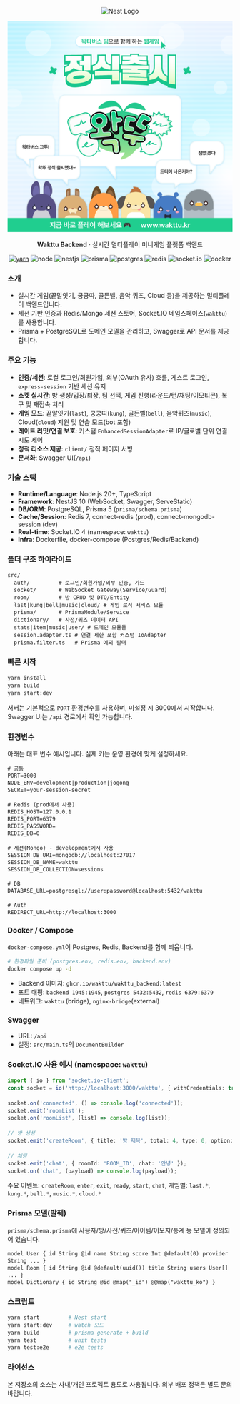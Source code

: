 <p align="center">
  <img src="https://nestjs.com/img/logo-small.svg" width="120" alt="Nest Logo" />
</p>

<p align="center">
  <img src="./image.png" alt="Wakttu 정식 출시" />
</p>

<p align="center">
  <b>Wakttu Backend</b> · 실시간 멀티플레이 미니게임 플랫폼 백엔드
</p>

<p align="center">
  <a href="https://yarnpkg.com" target="_blank"><img alt="yarn" src="https://img.shields.io/badge/yarn-1.x-2C8EBB?logo=yarn&logoColor=white"></a>
  <img alt="node" src="https://img.shields.io/badge/node-20%2B-339933?logo=node.js&logoColor=white">
  <img alt="nestjs" src="https://img.shields.io/badge/NestJS-10-EE2A5A?logo=nestjs&logoColor=white">
  <img alt="prisma" src="https://img.shields.io/badge/Prisma-5-2D3748?logo=prisma&logoColor=white">
  <img alt="postgres" src="https://img.shields.io/badge/PostgreSQL-15-4169E1?logo=postgresql&logoColor=white">
  <img alt="redis" src="https://img.shields.io/badge/Redis-7-D82C20?logo=redis&logoColor=white">
  <img alt="socket.io" src="https://img.shields.io/badge/Socket.IO-4-010101?logo=socketdotio&logoColor=white">
  <img alt="docker" src="https://img.shields.io/badge/Docker-ready-0db7ed?logo=docker&logoColor=white">
</p>

### 소개
- 실시간 게임(끝말잇기, 쿵쿵따, 골든벨, 음악 퀴즈, Cloud 등)을 제공하는 멀티플레이 백엔드입니다.
- 세션 기반 인증과 Redis/Mongo 세션 스토어, Socket.IO 네임스페이스(`wakttu`)를 사용합니다.
- Prisma + PostgreSQL로 도메인 모델을 관리하고, Swagger로 API 문서를 제공합니다.

### 주요 기능
- **인증/세션**: 로컬 로그인/회원가입, 외부(OAuth 유사) 흐름, 게스트 로그인, `express-session` 기반 세션 유지
- **소켓 실시간**: 방 생성/입장/퇴장, 팀 선택, 게임 진행(라운드/턴/채팅/이모티콘), 복구 및 재접속 처리
- **게임 모드**: 끝말잇기(`last`), 쿵쿵따(`kung`), 골든벨(`bell`), 음악퀴즈(`music`), Cloud(`cloud`) 지원 및 연습 모드(bot 포함)
- **레이트 리밋/연결 보호**: 커스텀 `EnhancedSessionAdapter`로 IP/글로벌 단위 연결 시도 제어
- **정적 리소스 제공**: `client/` 정적 페이지 서빙
- **문서화**: Swagger UI(`/api`)

### 기술 스택
- **Runtime/Language**: Node.js 20+, TypeScript
- **Framework**: NestJS 10 (WebSocket, Swagger, ServeStatic)
- **DB/ORM**: PostgreSQL, Prisma 5 (`prisma/schema.prisma`)
- **Cache/Session**: Redis 7, connect-redis (prod), connect-mongodb-session (dev)
- **Real-time**: Socket.IO 4 (namespace: `wakttu`)
- **Infra**: Dockerfile, docker-compose (Postgres/Redis/Backend)

### 폴더 구조 하이라이트
```
src/
  auth/         # 로그인/회원가입/외부 인증, 가드
  socket/       # WebSocket Gateway(Service/Guard)
  room/         # 방 CRUD 및 DTO/Entity
  last|kung|bell|music|cloud/ # 게임 로직 서비스 모듈
  prisma/       # PrismaModule/Service
  dictionary/   # 사전/퀴즈 데이터 API
  stats|item|music|user/ # 도메인 모듈들
  session.adapter.ts # 연결 제한 포함 커스텀 IoAdapter
  prisma.filter.ts   # Prisma 예외 필터
```

### 빠른 시작
```bash
yarn install
yarn build
yarn start:dev
```

서버는 기본적으로 `PORT` 환경변수를 사용하며, 미설정 시 3000에서 시작합니다. Swagger UI는 `/api` 경로에서 확인 가능합니다.

### 환경변수
아래는 대표 변수 예시입니다. 실제 키는 운영 환경에 맞게 설정하세요.

```
# 공통
PORT=3000
NODE_ENV=development|production|jogong
SECRET=your-session-secret

# Redis (prod에서 사용)
REDIS_HOST=127.0.0.1
REDIS_PORT=6379
REDIS_PASSWORD=
REDIS_DB=0

# 세션(Mongo) - development에서 사용
SESSION_DB_URI=mongodb://localhost:27017
SESSION_DB_NAME=wakttu
SESSION_DB_COLLECTION=sessions

# DB
DATABASE_URL=postgresql://user:password@localhost:5432/wakttu

# Auth
REDIRECT_URL=http://localhost:3000
```

### Docker / Compose
`docker-compose.yml`이 Postgres, Redis, Backend를 함께 띄웁니다.

```bash
# 환경파일 준비 (postgres.env, redis.env, backend.env)
docker compose up -d
```

- Backend 이미지: `ghcr.io/wakttu/wakttu_backend:latest`
- 포트 매핑: `backend 1945:1945`, `postgres 5432:5432`, `redis 6379:6379`
- 네트워크: `wakttu` (bridge), `nginx-bridge`(external)

### Swagger
- URL: `/api`
- 설정: `src/main.ts`의 `DocumentBuilder`

### Socket.IO 사용 예시 (namespace: `wakttu`)
```ts
import { io } from 'socket.io-client';
const socket = io('http://localhost:3000/wakttu', { withCredentials: true });

socket.on('connected', () => console.log('connected'));
socket.emit('roomList');
socket.on('roomList', (list) => console.log(list));

// 방 생성
socket.emit('createRoom', { title: '방 제목', total: 4, type: 0, option: [] });

// 채팅
socket.emit('chat', { roomId: 'ROOM_ID', chat: '안녕' });
socket.on('chat', (payload) => console.log(payload));
```

주요 이벤트: `createRoom`, `enter`, `exit`, `ready`, `start`, `chat`,
게임별: `last.*`, `kung.*`, `bell.*`, `music.*`, `cloud.*`

### Prisma 모델(발췌)
`prisma/schema.prisma`에 사용자/방/사전/퀴즈/아이템/이모지/통계 등 모델이 정의되어 있습니다.

```prisma
model User { id String @id name String score Int @default(0) provider String ... }
model Room { id String @id @default(uuid()) title String users User[] ... }
model Dictionary { id String @id @map("_id") @@map("wakttu_ko") }
```

### 스크립트
```bash
yarn start         # Nest start
yarn start:dev     # watch 모드
yarn build         # prisma generate + build
yarn test          # unit tests
yarn test:e2e      # e2e tests
```

### 라이선스
본 저장소의 소스는 사내/개인 프로젝트 용도로 사용됩니다. 외부 배포 정책은 별도 문의 바랍니다.

